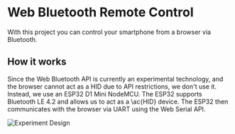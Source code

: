 # Web Bluetooth Remote Control

With this project you can control your smartphone from a browser via Bluetooth.

## How it works
Since the Web Bluetooth API is currently an experimental technology, and the browser cannot act as a HID due to API restrictions, we don't use it. Instead, we use an ESP32 D1 Mini NodeMCU. The ESP32 supports Bluetooth LE 4.2 and allows us to act as a \ac{HID} device. The ESP32 then communicates with the browser via UART using the Web Serial API.

![Experiment Design](https://github.com/user-attachments/assets/bf531d0b-fa89-40dd-878e-cfb95e12c3ea)

